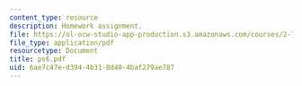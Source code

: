 ```yaml
---
content_type: resource
description: Homework assignment.
file: https://ol-ocw-studio-app-production.s3.amazonaws.com/courses/2-75-precision-machine-design-fall-2001/6ae7c47ed3944b318d404baf279ae787_ps6.pdf
file_type: application/pdf
resourcetype: Document
title: ps6.pdf
uid: 6ae7c47e-d394-4b31-8d40-4baf279ae787
---
```

